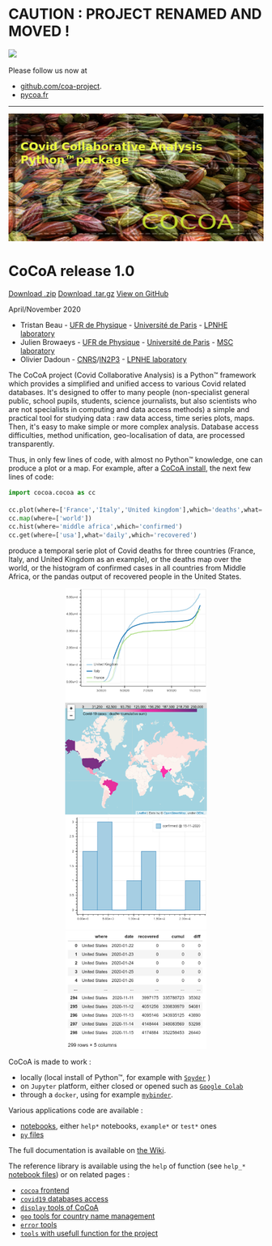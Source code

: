 # CAUTION : PROJECT RENAMED AND MOVED !

<img src="https://upload.wikimedia.org/wikipedia/commons/thumb/5/5e/ANA_777-300_Taking_off_from_JFK.jpg/120px-ANA_777-300_Taking_off_from_JFK.jpg" />

Please follow us now at 
 * [github.com/coa-project](http://github.com/coa-project).
 * [pycoa.fr](http://pycoa.fr)

---

![CoCoA Logo](fig/cocoa_640_320.png)
# CoCoA release 1.0

<section id="downloads" class="clearfix">
  <a href="https://github.com/tjbtjbtjb/CoCoA/zipball/master" id="download-zip" class="button"><span>Download .zip</span></a>
  <a href="https://github.com/tjbtjbtjb/CoCoA/tarball/master" id="download-tar-gz" class="button"><span>Download .tar.gz</span></a>
  <a href="https://github.com/tjbtjbtjb/CoCoA/" id="view-on-github" class="button"><span>View on GitHub</span></a>
</section>

April/November 2020

* Tristan Beau - [UFR de Physique](https://physique.u-paris.fr/) - [Université de Paris](http://u-paris.fr) - [LPNHE laboratory](http://lpnhe.in2p3.fr/)
* Julien Browaeys - [UFR de Physique](https://physique.u-paris.fr/) - [Université de Paris](http://u-paris.fr) - [MSC laboratory](http://www.msc.univ-paris-diderot.fr/)
* Olivier Dadoun - [CNRS](http://cnrs.fr)/[IN2P3](http://www.in2p3.fr) - [LPNHE laboratory](http://lpnhe.in2p3.fr/)

The CoCoA project (Covid Collaborative Analysis) is a Python™ framework which provides a simplified and unified access to various Covid related databases.
It's designed to offer to many people (non-specialist general public, school pupils, students, science journalists, but also scientists who are not specialists in  computing and data access methods) a simple and practical tool for studying data : raw data access, time series plots, maps.
Then, it's easy to make simple or more complex analysis.
Database access difficulties, method unification, geo-localisation of data, are processed transparently.

Thus, in only few lines of code, with almost no Python™ knowledge, one can produce a plot or a map.
For example, after a [CoCoA install](https://github.com/tjbtjbtjb/CoCoA/wiki/Install), the next few lines of code:

```python
import cocoa.cocoa as cc

cc.plot(where=['France','Italy','United kingdom'],which='deaths',what='cumul')
cc.map(where=['world'])
cc.hist(where='middle africa',which='confirmed')
cc.get(where=['usa'],what='daily',which='recovered')
```

produce a temporal serie plot of Covid deaths for three countries (France, Italy, and United Kingdom as an example), or the deaths map over the world, or the histogram of confirmed cases in all countries from Middle Africa, or the pandas output of recovered people in the United States.

<center>
<img src="fig/cocoa_plot_example.png" width="280px"/> 

<img src="fig/cocoa_map_example.png" width="280px" />

<img src="fig/cocoa_hist_example.png" width="280px" />

<img src="fig/cocoa_get_example.png" width="280px" />

</center>

CoCoA is made to work :
- locally (local install of Python™, for example with [`Spyder`](https://www.spyder-ide.org/) )
- on `Jupyter` platform, either closed or opened such as [`Google Colab`](https://colab.research.google.com/)
- through a `docker`, using for example [`mybinder`](https://mybinder.org/).

Various applications code are available : 
- [notebooks](https://github.com/tjbtjbtjb/CoCoA/tree/master/notebooks), either `help*` notebooks, `example*` or `test*` ones
- [`py` files](https://github.com/tjbtjbtjb/CoCoA/tree/master/py)

The full documentation is available on [the Wiki](https://github.com/tjbtjbtjb/CoCoA/wiki/Home).

The reference library is available using the `help` of function (see `help_*` [notebook files](https://github.com/tjbtjbtjb/CoCoA/tree/master/notebooks)) or on related pages : 
- [`cocoa` frontend](http://tjbtjbtjb.github.com/CoCoA/help_cocoa)
- [`covid19` databases access](http://tjbtjbtjb.github.com/CoCoA/help_covid19)
- [`display` tools of CoCoA](http://tjbtjbtjb.github.com/CoCoA/display)
- [`geo` tools for country name management](http://tjbtjbtjb.github.com/CoCoA/help_geo)
- [`error` tools](http://tjbtjbtjb.github.com/CoCoA/help_error)
- [`tools` with usefull function for the project](http://tjbtjbtjb.github.com/CoCoA/help_tools)

